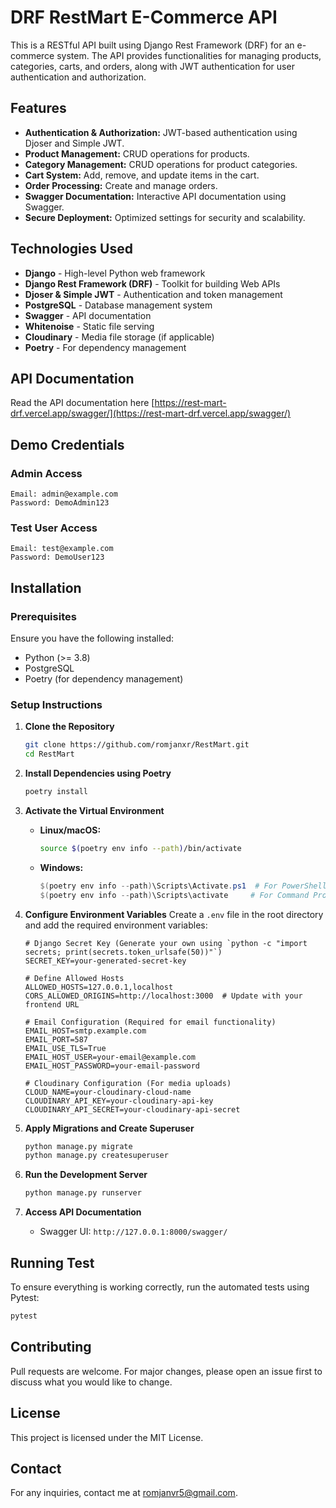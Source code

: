 # DRF RestMart E-Commerce API

This is a RESTful API built using Django Rest Framework (DRF) for an e-commerce system. The API provides functionalities for managing products, categories, carts, and orders, along with JWT authentication for user authentication and authorization.

## Features

- **Authentication & Authorization:** JWT-based authentication using Djoser and Simple JWT.
- **Product Management:** CRUD operations for products.
- **Category Management:** CRUD operations for product categories.
- **Cart System:** Add, remove, and update items in the cart.
- **Order Processing:** Create and manage orders.
- **Swagger Documentation:** Interactive API documentation using Swagger.
- **Secure Deployment:** Optimized settings for security and scalability.

## Technologies Used

- **Django** - High-level Python web framework
- **Django Rest Framework (DRF)** - Toolkit for building Web APIs
- **Djoser & Simple JWT** - Authentication and token management
- **PostgreSQL** - Database management system
- **Swagger** - API documentation
- **Whitenoise** - Static file serving
- **Cloudinary** - Media file storage (if applicable)
- **Poetry** - For dependency management

## API Documentation
Read the API documentation here [https://rest-mart-drf.vercel.app/swagger/](https://rest-mart-drf.vercel.app/swagger/)

## Demo Credentials

### Admin Access 
```plaintext
Email: admin@example.com  
Password: DemoAdmin123
```  

### Test User Access 
```plaintext 
Email: test@example.com  
Password: DemoUser123
```  

## Installation

### Prerequisites
Ensure you have the following installed:
- Python (>= 3.8)
- PostgreSQL
- Poetry (for dependency management)

### Setup Instructions

1. **Clone the Repository**
   ```bash
   git clone https://github.com/romjanxr/RestMart.git
   cd RestMart
   ```

2. **Install Dependencies using Poetry**
   ```bash
   poetry install
   ```

3. **Activate the Virtual Environment**

   * **Linux/macOS:**

     ```bash
     source $(poetry env info --path)/bin/activate
     ```

   * **Windows:**

     ```powershell
     $(poetry env info --path)\Scripts\Activate.ps1  # For PowerShell
     $(poetry env info --path)\Scripts\activate     # For Command Prompt (cmd.exe)
     ```

4. **Configure Environment Variables**
   Create a `.env` file in the root directory and add the required environment variables:
   ```env
   # Django Secret Key (Generate your own using `python -c "import secrets; print(secrets.token_urlsafe(50))"`)
   SECRET_KEY=your-generated-secret-key

   # Define Allowed Hosts
   ALLOWED_HOSTS=127.0.0.1,localhost
   CORS_ALLOWED_ORIGINS=http://localhost:3000  # Update with your frontend URL

   # Email Configuration (Required for email functionality)
   EMAIL_HOST=smtp.example.com
   EMAIL_PORT=587
   EMAIL_USE_TLS=True
   EMAIL_HOST_USER=your-email@example.com
   EMAIL_HOST_PASSWORD=your-email-password

   # Cloudinary Configuration (For media uploads)
   CLOUD_NAME=your-cloudinary-cloud-name
   CLOUDINARY_API_KEY=your-cloudinary-api-key
   CLOUDINARY_API_SECRET=your-cloudinary-api-secret
   ```

5. **Apply Migrations and Create Superuser**
   ```bash
   python manage.py migrate
   python manage.py createsuperuser
   ```

6. **Run the Development Server**
   ```bash
   python manage.py runserver
   ```

7. **Access API Documentation**
   - Swagger UI: `http://127.0.0.1:8000/swagger/`

## Running Test
To ensure everything is working correctly, run the automated tests using Pytest:
```bash
pytest
```

## Contributing
Pull requests are welcome. For major changes, please open an issue first to discuss what you would like to change.

## License
This project is licensed under the MIT License.

## Contact
For any inquiries, contact me at [romjanvr5@gmail.com](mailto:romjanvr5@gmail.com).

